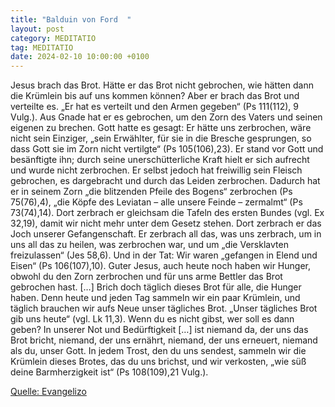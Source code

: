 ```yaml
---
title: "Balduin von Ford  "
layout: post
category: MEDITATIO
tag: MEDITATIO
date: 2024-02-10 10:00:00 +0100
---
```

Jesus brach das Brot. Hätte er das Brot nicht gebrochen, wie hätten dann die Krümlein bis auf uns kommen können? Aber er brach das Brot und verteilte es. „Er hat es verteilt und den Armen gegeben“ (Ps 111(112), 9 Vulg.). Aus Gnade hat er es gebrochen, um den Zorn des Vaters und seinen eigenen zu brechen.<!--more--> Gott hatte es gesagt: Er hätte uns zerbrochen, wäre nicht sein Einziger, „sein Erwählter, für sie in die Bresche gesprungen, so dass Gott sie im Zorn nicht vertilgte“ (Ps 105(106),23). Er stand vor Gott und besänftigte ihn; durch seine unerschütterliche Kraft hielt er sich aufrecht und wurde nicht zerbrochen.
Er selbst jedoch hat freiwillig sein Fleisch gebrochen, es dargebracht und durch das Leiden zerbrochen. Dadurch hat er in seinem Zorn „die blitzenden Pfeile des Bogens“ zerbrochen (Ps 75(76),4), „die Köpfe des Leviatan – alle unsere Feinde – zermalmt“ (Ps 73(74),14). Dort zerbrach er gleichsam die Tafeln des ersten Bundes (vgl. Ex 32,19), damit wir nicht mehr unter dem Gesetz stehen. Dort zerbrach er das Joch unserer Gefangenschaft. Er zerbrach all das, was uns zerbrach, um in uns all das zu heilen, was zerbrochen war, und um „die Versklavten freizulassen“ (Jes 58,6). Und in der Tat: Wir waren „gefangen in Elend und Eisen“ (Ps 106(107),10).
Guter Jesus, auch heute noch haben wir Hunger, obwohl du den Zorn zerbrochen und für uns arme Bettler das Brot gebrochen hast. […] Brich doch täglich dieses Brot für alle, die Hunger haben. Denn heute und jeden Tag sammeln wir ein paar Krümlein, und täglich brauchen wir aufs Neue unser tägliches Brot. „Unser tägliches Brot gib uns heute“ (vgl. Lk 11,3). Wenn du es nicht gibst, wer soll es dann geben? In unserer Not und Bedürftigkeit […] ist niemand da, der uns das Brot bricht, niemand, der uns ernährt, niemand, der uns erneuert, niemand als du, unser Gott. In jedem Trost, den du uns sendest, sammeln wir die Krümlein dieses Brotes, das du uns brichst, und wir verkosten, „wie süß deine Barmherzigkeit ist“ (Ps 108(109),21 Vulg.).





[Quelle: Evangelizo](https://evangeliumtagfuertag.org/DE/gospel)